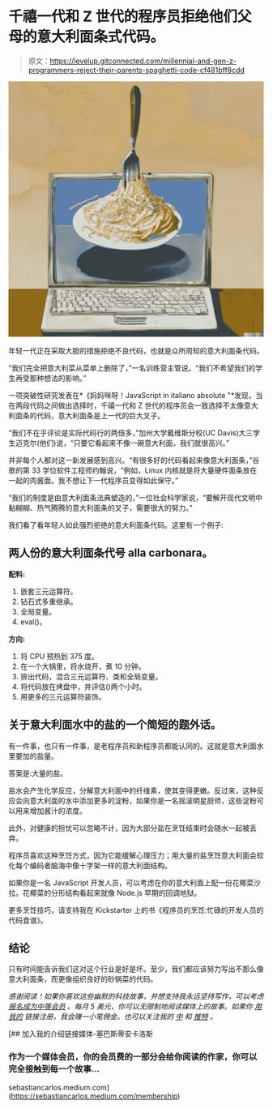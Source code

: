 # 千禧一代和 Z 世代的程序员拒绝他们父母的意大利面条式代码。

> 原文：<https://levelup.gitconnected.com/millennial-and-gen-z-programmers-reject-their-parents-spaghetti-code-cf481bff8cdd>

![](img/9860a4d027dd0439a40935594a7134ec.png)

年轻一代正在采取大胆的措施拒绝不良代码，也就是众所周知的意大利面条代码。

“我们完全把意大利菜从菜单上删除了，”一名训练营主管说。“我们不希望我们的学生再受那种想法的影响。”

一项突破性研究发表在*《妈妈咪呀！JavaScript in italiano absolute "*发现，当在两段代码之间做出选择时，千禧一代和 Z 世代的程序员会一致选择不太像意大利面条的代码，意大利面条是上一代的巨大叉子。

“我们不在乎评论是实际代码行的两倍多，”加州大学戴维斯分校(UC Davis)大三学生迈克尔(他们)说，“只要它看起来不像一碗意大利面，我们就很高兴。”

并非每个人都对这一新发展感到高兴。“有很多好的代码看起来像意大利面条，”谷歌的第 33 学位软件工程师约翰说，“例如，Linux 内核就是将大量硬件面条放在一起的肉酱面。我不想让下一代程序员变得如此保守。”

“我们的制度是由意大利面条法典塑造的，”一位社会科学家说，“要解开现代文明中黏糊糊、热气腾腾的意大利面条的叉子，需要很大的努力。”

我们看了看年轻人如此强烈拒绝的意大利面条代码。这里有一个例子:

## 两人份的意大利面条代号 alla carbonara。

**配料:**

1.  嵌套三元运算符。
2.  钻石式多重继承。
3.  全局变量。
4.  eval()。

**方向:**

1.  将 CPU 预热到 375 度。
2.  在一个大锅里，将水烧开，煮 10 分钟。
3.  排出代码，混合三元运算符、类和全局变量。
4.  将代码放在烤盘中，并评估()两个小时。
5.  用更多的三元运算符装饰。

## 关于意大利面水中的盐的一个简短的题外话。

有一件事，也只有一件事，是老程序员和新程序员都能认同的。这就是意大利面水里要加的盐量。

答案是:大量的盐。

盐水会产生化学反应，分解意大利面中的纤维素，使其变得更嫩。反过来，这种反应会向意大利面的水中添加更多的淀粉，如果你是一名摇滚明星厨师，这些淀粉可以用来增加酱汁的浓度。

此外，对健康的担忧可以忽略不计，因为大部分盐在烹饪结束时会随水一起被丢弃。

程序员喜欢这种烹饪方式，因为它能缓解心理压力；用大量的盐烹饪意大利面会软化每个编码者脑海中像十字架一样的意大利面结构。

如果你是一名 JavaScript 开发人员，可以考虑在你的意大利面上配一份花椰菜沙拉。花椰菜的分形结构看起来就像 Node.js 早期的回调地狱。

更多烹饪技巧，请支持我在 Kickstarter 上的书《程序员的烹饪:忙碌的开发人员的代码食谱》。

## 结论

只有时间能告诉我们这对这个行业是好是坏。至少，我们都应该努力写出不那么像意大利面条，而更像组织良好的砂锅菜的代码。

*感谢阅读！如果你喜欢这些幽默的科技故事，并想支持我永远坚持写作，可以考虑* [*报名成为中等会员*](https://sebastiancarlos.medium.com/membership) *。每月 5 美元，你可以无限制地阅读媒体上的故事。如果你* [*用我的*](https://sebastiancarlos.medium.com/membership) *链接注册，我会赚一小笔佣金。也可以关注我的* [*中*](https://sebastiancarlos.medium.com/) *和* [*推特*](https://twitter.com/5ebastiancarlo5) *。*

[](https://sebastiancarlos.medium.com/membership) [## 加入我的介绍链接媒体-塞巴斯蒂安卡洛斯

### 作为一个媒体会员，你的会员费的一部分会给你阅读的作家，你可以完全接触到每一个故事…

sebastiancarlos.medium.com](https://sebastiancarlos.medium.com/membership)